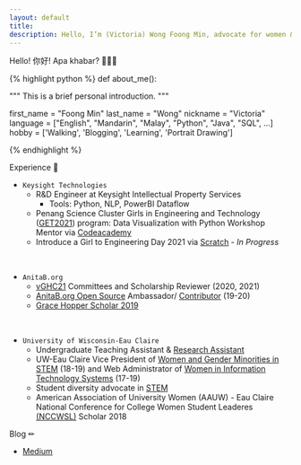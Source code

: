 ```yaml
---
layout: default
title:
description: Hello, I’m (Victoria) Wong Foong Min, advocate for women & gender minorities in STEM. Enjoy learning, programming, and researching.
---
```

<!-- Global site tag (gtag.js) - Google Analytics -->
<script async src="https://www.googletagmanager.com/gtag/js?id=UA-98422769-4"></script>
<script>
  window.dataLayer = window.dataLayer || [];
  function gtag(){dataLayer.push(arguments);}
  gtag('js', new Date());

  gtag('config', 'UA-98422769-4');
</script>


Hello! 你好! Apa khabar? 🙋🏻‍♀️ 

{% highlight python %}
def about_me():

  """
  This is a brief personal introduction.
  """

  first_name = "Foong Min"
  last_name = "Wong"
  nickname = "Victoria"
  language = ["English", "Mandarin", "Malay", "Python", "Java", "SQL", ...]
  hobby = ['Walking', 'Blogging', 'Learning', 'Portrait Drawing']

{% endhighlight %}

Experience 📜

- `Keysight Technologies`
  - R&D Engineer at Keysight Intellectual Property Services
    - Tools: Python, NLP, PowerBI Dataflow
  - Penang Science Cluster Girls in Engineering and Technology ([GET2021](https://www.linkedin.com/posts/penang-science-cluster_on-thursday-we-had-a-soft-launch-of-the-activity-6773436866516664321-f9hC)) program: Data Visualization with Python Workshop Mentor via  [Codeacademy](https://www.codecademy.com/learn/paths/visualize-data-with-python)
  - Introduce a Girl to Engineering Day 2021 via [Scratch](https://scratch.mit.edu/users/foongminwong/) - *In Progress*

&nbsp;
- `AnitaB.org`
  - [vGHC21](https://ghc.anitab.org/get-involved/vghc-21-committees/) Committees and Scholarship Reviewer (2020, 2021)
  - [AnitaB.org Open Source](https://github.com/anitab-org) Ambassador/ [Contributor](https://medium.com/anitab-org-open-source/introduction-to-anitab-org-open-source-teams-2b0e202ea52c) (19-20)
  - [Grace Hopper Scholar 2019](https://foongminwong.medium.com/a-personal-ghc19-scholar-experience-2abd6024a28d)

&nbsp;
- `University of Wisconsin-Eau Claire`
  - Undergraduate Teaching Assistant & [Research Assistant](archive/research)
  - UW-Eau Claire Vice President of [Women and Gender Minorities in STEM](https://sites.google.com/view/uwecwistem/) (18-19) and Web Administrator of [Women in Information Technology Systems](https://www.facebook.com/UWECOMTECH/) (17-19)
  - Student diversity advocate in [STEM](https://www.youtube.com/watch?v=dtJj1jAKOas) 
  - American Association of University Women (AAUW) - Eau Claire National Conference for College Women Student Leaderes [(NCCWSL)](https://aauw-wi.aauw.net/files/2018/07/AAUW-of-WI-98th-Annual-Business-Meeting-04212018.pdf) Scholar 2018

Blog ✏ 
- [Medium](https://medium.com/@foongminwong)

&nbsp;
<!-- Reading 📚 [https://www.goodreads.com/foongminwong](https://www.goodreads.com/foongminwong)  -->

<!-- ![STEM memories](/assets/stem_banner_2.png) -->


<!-- Take a look at her [resume](https://drive.google.com/open?id=10HE4X9rg9c7CHY1tb6vBGWWo0ggodHxC)(May 2019) to learn more or keep navigating!
 -->
<!-- [CV](https://drive.google.com/file/d/1OT-HkQwWePL-A6QOifTcMTO_UMIH7fRY/view)(Dec 2019) -->

<!-- [blogging](https://foongminwong.blogspot.com) -->



